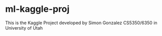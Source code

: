 # ml-kaggle-proj
This is the Kaggle Project developed by Simon Gonzalez CS5350/6350 in University of Utah
